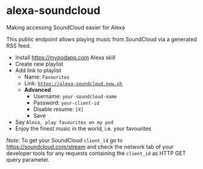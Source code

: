 # alexa-soundcloud
Making accessing SoundCloud easier for Alexa

This public endpoint allows playing music from SoundCloud via a generated RSS feed.

- Install https://mypodapp.com Alexa skill
- Create new playlist
- Add link to playlist
  - Name: `Favourites`
  - Link: [`https://alexa-soundcloud.now.sh`](https://alexa-soundcloud.now.sh)
  - **Advanced**
    - Username: `your-soundcloud-name`
    - Password: `your-client-id`
    - Disable resume: `[X]`
    - Save
- Say `Alexa, play favourites on my pod`
- Enjoy the finest music in the world, i.e. your favourites

_Note_: To get your SoundCloud `client_id` go to https://soundcloud.com/stream and check the network tab of your developer tools for any requests containing the `client_id` as HTTP GET query parameter.
